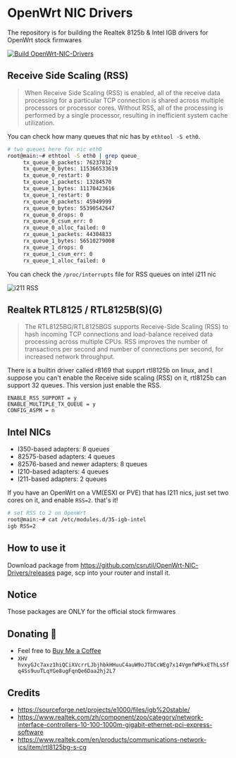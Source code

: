 # OpenWrt NIC Drivers

The repository is for building the Realtek 8125b & Intel IGB drivers for OpenWrt stock firmwares

[![Build OpenWrt-NIC-Drivers](https://github.com/csrutil/OpenWrt-NIC-Drivers/actions/workflows/build.yaml/badge.svg)](https://github.com/csrutil/OpenWrt-NIC-Drivers/actions/workflows/build.yaml)

## Receive Side Scaling (RSS)

> When Receive Side Scaling (RSS) is enabled, all of the receive data processing for a particular TCP connection is shared across multiple processors or processor cores. Without RSS, all of the processing is performed by a single processor, resulting in inefficient system cache utilization.

You can check how many queues that nic has by `ethtool -S eth0`.

```bash
# two queues here for nic eth0
root@main:~# ethtool -S eth0 | grep queue_
     tx_queue_0_packets: 76237812
     tx_queue_0_bytes: 115366533619
     tx_queue_0_restart: 0
     tx_queue_1_packets: 13284570
     tx_queue_1_bytes: 11170423616
     tx_queue_1_restart: 0
     rx_queue_0_packets: 45949999
     rx_queue_0_bytes: 55390542647
     rx_queue_0_drops: 0
     rx_queue_0_csum_err: 0
     rx_queue_0_alloc_failed: 0
     rx_queue_1_packets: 44304833
     rx_queue_1_bytes: 56510279008
     rx_queue_1_drops: 0
     rx_queue_1_csum_err: 0
     rx_queue_1_alloc_failed: 0
```

You can check the `/proc/interrupts` file for RSS queues on intel i211 nic

![i211 RSS](https://i.imgur.com/D5ivSP7.png)


## Realtek RTL8125 / RTL8125B(S)(G)

> The RTL8125BG/RTL8125BGS supports Receive-Side Scaling (RSS) to hash incoming TCP connections and load-balance received data processing across multiple CPUs. RSS improves the number of transactions per second and number of connections per second, for increased network throughput.

There is a builtin driver called r8169 that supprt rtl8125b on linux, and I suppose you can't enable the Receive side scaling (RSS) on it, rtl8125b can support 32 queues. This version just enable the RSS.

```
ENABLE_RSS_SUPPORT = y
ENABLE_MULTIPLE_TX_QUEUE = y
CONFIG_ASPM = n
```

## Intel NICs

- I350-based adapters: 8 queues
- 82575-based adapters: 4 queues
- 82576-based and newer adapters: 8 queues
- I210-based adapters: 4 queues
- I211-based adapters: 2 queues

If you have an OpenWrt on a VM(ESXI or PVE) that has I211 nics, just set two cores on it, and enable `RSS=2`. that's it!

```bash
# set RSS to 2 on OpenWrt
root@main:~# cat /etc/modules.d/35-igb-intel
igb RSS=2
```

## How to use it

Download package from https://github.com/csrutil/OpenWrt-NIC-Drivers/releases page, scp into your router and install it.

## Notice

Those packages are ONLY for the official stock firmwares

## Donating 💸

- Feel free to [Buy Me a Coffee](https://www.buymeacoffee.com/csrutil)
- `XHV hvxyGJc7axz1hiQCiXVcrrLJbjhbkHHuuC4auW9oJTbCcWEg7x14VgmfWPkxEThLsSfq4Ss9uuTLqYGe8ugFqnQe6Daa2hj2L7`

## Credits

- https://sourceforge.net/projects/e1000/files/igb%20stable/
- https://www.realtek.com/zh/component/zoo/category/network-interface-controllers-10-100-1000m-gigabit-ethernet-pci-express-software
- https://www.realtek.com/en/products/communications-network-ics/item/rtl8125bg-s-cg
